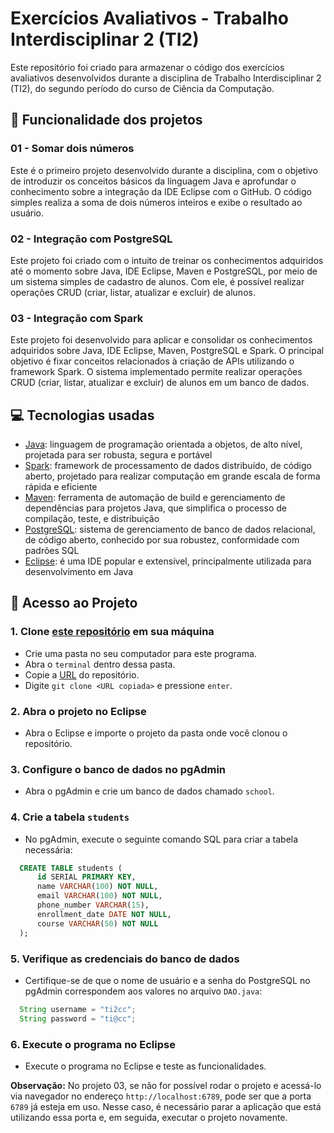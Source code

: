 # Exercícios Avaliativos - Trabalho Interdisciplinar 2 (TI2)
Este repositório foi criado para armazenar o código dos exercícios avaliativos desenvolvidos durante a disciplina de Trabalho Interdisciplinar 2 (TI2), do segundo período do curso de Ciência da Computação.

## 🔨 Funcionalidade dos projetos

### 01 - Somar dois números
Este é o primeiro projeto desenvolvido durante a disciplina, com o objetivo de introduzir os conceitos básicos da linguagem Java e aprofundar o conhecimento sobre a integração da IDE Eclipse com o GitHub. O código simples realiza a soma de dois números inteiros e exibe o resultado ao usuário.

### 02 - Integração com PostgreSQL
Este projeto foi criado com o intuito de treinar os conhecimentos adquiridos até o momento sobre Java, IDE Eclipse, Maven e PostgreSQL, por meio de um sistema simples de cadastro de alunos. Com ele, é possível realizar operações CRUD (criar, listar, atualizar e excluir) de alunos.

### 03 - Integração com Spark
Este projeto foi desenvolvido para aplicar e consolidar os conhecimentos adquiridos sobre Java, IDE Eclipse, Maven, PostgreSQL e Spark. O principal objetivo é fixar conceitos relacionados à criação de APIs utilizando o framework Spark. O sistema implementado permite realizar operações CRUD (criar, listar, atualizar e excluir) de alunos em um banco de dados.

## 💻 Tecnologias usadas
* [Java](https://docs.oracle.com/en/java/): linguagem de programação orientada a objetos, de alto nível, projetada para ser robusta, segura e portável
* [Spark](https://spark.apache.org/docs/latest/): framework de processamento de dados distribuído, de código aberto, projetado para realizar computação em grande escala de forma rápida e eficiente
* [Maven](https://maven.apache.org/guides/index.html): ferramenta de automação de build e gerenciamento de dependências para projetos Java, que simplifica o processo de compilação, teste, e distribuição
* [PostgreSQL](https://www.postgresql.org/docs/current/): sistema de gerenciamento de banco de dados relacional, de código aberto, conhecido por sua robustez, conformidade com padrões SQL
* [Eclipse](https://www.eclipse.org/documentation/): é uma IDE popular e extensível, principalmente utilizada para desenvolvimento em Java

## 📁 Acesso ao Projeto
### 1. Clone [este repositório](https://github.com/ArturColen/Projects-for-interdisciplinary-work-2.git) em sua máquina
* Crie uma pasta no seu computador para este programa.
* Abra o `terminal` dentro dessa pasta.
* Copie a [URL](https://github.com/ArturColen/Projects-for-interdisciplinary-work-2.git) do repositório.
* Digite `git clone <URL copiada>` e pressione `enter`.

### 2. Abra o projeto no Eclipse
* Abra o Eclipse e importe o projeto da pasta onde você clonou o repositório.

### 3. Configure o banco de dados no pgAdmin
* Abra o pgAdmin e crie um banco de dados chamado `school`.

### 4. Crie a tabela `students`
* No pgAdmin, execute o seguinte comando SQL para criar a tabela necessária:
```sql
  CREATE TABLE students (
      id SERIAL PRIMARY KEY,
      name VARCHAR(100) NOT NULL,
      email VARCHAR(100) NOT NULL,
      phone_number VARCHAR(15),
      enrollment_date DATE NOT NULL,
      course VARCHAR(50) NOT NULL
  );
```

### 5. Verifique as credenciais do banco de dados
* Certifique-se de que o nome de usuário e a senha do PostgreSQL no pgAdmin correspondem aos valores no arquivo `DAO.java`:
```java
  String username = "ti2cc";
  String password = "ti@cc";
```

### 6. Execute o programa no Eclipse
* Execute o programa no Eclipse e teste as funcionalidades.

**Observação:** No projeto 03, se não for possível rodar o projeto e acessá-lo via navegador no endereço `http://localhost:6789`, pode ser que a porta `6789` já esteja em uso. Nesse caso, é necessário parar a aplicação que está utilizando essa porta e, em seguida, executar o projeto novamente.